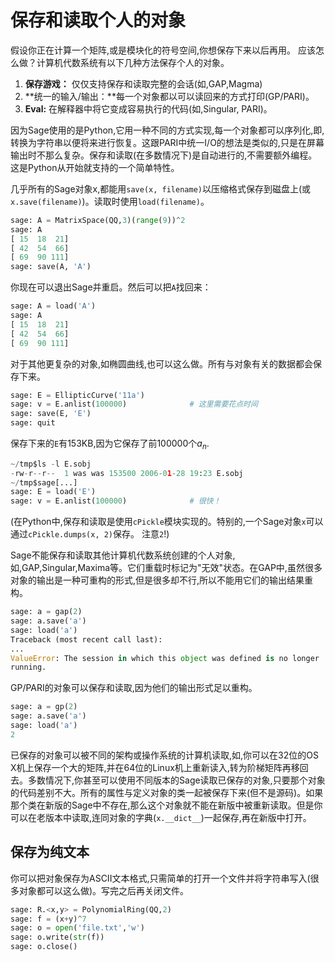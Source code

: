 保存和读取个人的对象
===

假设你正在计算一个矩阵,或是模块化的符号空间,你想保存下来以后再用。
应该怎么做？计算机代数系统有以下几种方法保存个人的对象。

1.  **保存游戏：** 仅仅支持保存和读取完整的会话(如,GAP,Magma)
2.  **统一的输入/输出：**每一个对象都以可以读回来的方式打印(GP/PARI)。
3.  **Eval:** 在解释器中将它变成容易执行的代码(如,Singular, PARI)。

因为Sage使用的是Python,它用一种不同的方式实现,每一个对象都可以序列化,即,转换为字符串以便将来进行恢复。这跟PARI中统一I/O的想法是类似的,只是在屏幕输出时不那么复杂。保存和读取(在多数情况下)是自动进行的,不需要额外编程。这是Python从开始就支持的一个简单特性。

几乎所有的Sage对象x,都能用`save(x, filename)`以压缩格式保存到磁盘上(或`x.save(filename)`)。读取时使用`load(filename)`。
```py
sage: A = MatrixSpace(QQ,3)(range(9))^2
sage: A
[ 15  18  21]
[ 42  54  66]
[ 69  90 111]
sage: save(A, 'A')
```


你现在可以退出Sage并重启。然后可以把`A`找回来：
```py
sage: A = load('A')
sage: A
[ 15  18  21]
[ 42  54  66]
[ 69  90 111]
```


对于其他更复杂的对象,如椭圆曲线,也可以这么做。所有与对象有关的数据都会保存下来。
```py
sage: E = EllipticCurve('11a')
sage: v = E.anlist(100000)              # 这里需要花点时间
sage: save(E, 'E')
sage: quit
```


保存下来的`E`有153KB,因为它保存了前100000个$a_n$.
```py
~/tmp$ls -l E.sobj
-rw-r--r--  1 was was 153500 2006-01-28 19:23 E.sobj
~/tmp$sage[...]
sage: E = load('E')
sage: v = E.anlist(100000)              # 很快！
```


(在Python中,保存和读取是使用`cPickle`模块实现的。特别的,一个Sage对象`x`可以通过`cPickle.dumps(x, 2)`保存。 注意`2`!)

Sage不能保存和读取其他计算机代数系统创建的个人对象,如,GAP,Singular,Maxima等。它们重载时标记为"无效"状态。在GAP中,虽然很多对象的输出是一种可重构的形式,但是很多却不行,所以不能用它们的输出结果重构。
```py
sage: a = gap(2)
sage: a.save('a')
sage: load('a')
Traceback (most recent call last):
...
ValueError: The session in which this object was defined is no longer 
running.
```


GP/PARI的对象可以保存和读取,因为他们的输出形式足以重构。
```py
sage: a = gp(2)      
sage: a.save('a')
sage: load('a')
2
```


已保存的对象可以被不同的架构或操作系统的计算机读取,如,你可以在32位的OS X机上保存一个大的矩阵,并在64位的Linux机上重新读入,转为阶梯矩阵再移回去。多数情况下,你甚至可以使用不同版本的Sage读取已保存的对象,只要那个对象的代码差别不大。所有的属性与定义对象的类一起被保存下来(但不是源码)。如果那个类在新版的Sage中不存在,那么这个对象就不能在新版中被重新读取。但是你可以在老版本中读取,连同对象的字典(`x.__dict__`)一起保存,再在新版中打开。

## 保存为纯文本

你可以把对象保存为ASCII文本格式,只需简单的打开一个文件并将字符串写入(很多对象都可以这么做)。写完之后再关闭文件。
```py
sage: R.<x,y> = PolynomialRing(QQ,2)
sage: f = (x+y)^7
sage: o = open('file.txt','w')
sage: o.write(str(f))
sage: o.close()
```